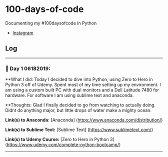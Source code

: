 # 100-days-of-code
Documenting my #100daysofcode in Python

- [Instagram](https://www.instagram.com/aex.dev/?hl=en)

## Log

---

### :date: Day 1 06182019:

**What I did: Today I decided to dive into Python, using Zero to Hero in Python 3 off of Udemy. Spent most of my time setting up my environment. I am using a custom built PC with dual monitors and a Dell Latitude 7480 for hardware. For software I am using sublime text and anaconda. 

**Thoughts: Glad I finally decided to go from watching to actually doing. Didnt do anything major, but little drops of water make a mighty ocean.

**Link(s) to Anaconda:** [Anaconda]
(https://www.anaconda.com/distribution/)

**Link(s) to Sublime Text:** [Sublime Text]
(https://www.sublimetext.com/)

**Link(s) to Udemy Course:** [Zero to Hero in Python 3]
(https://www.udemy.com/complete-python-bootcamp/)

---



